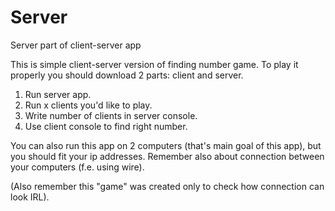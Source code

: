 # Server
Server part of client-server app

This is simple client-server version of finding number game. To play it properly you should download 2 parts: client and server.
1. Run server app.
2. Run x clients you'd like to play.
3. Write number of clients in server console.
4. Use client console to find right number.

You can also run this app on 2 computers (that's main goal of this app), but you should fit your ip addresses.
Remember also about connection between your computers (f.e. using wire).

(Also remember this "game" was created only to check how connection can look IRL).
